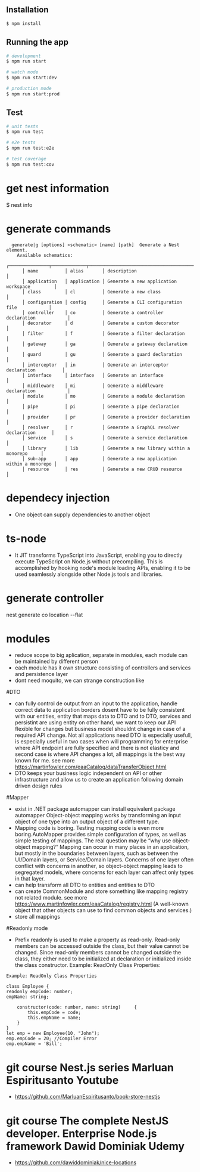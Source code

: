 

## Installation

```bash
$ npm install
```

## Running the app

```bash
# development
$ npm run start

# watch mode
$ npm run start:dev

# production mode
$ npm run start:prod
```

## Test

```bash
# unit tests
$ npm run test

# e2e tests
$ npm run test:e2e

# test coverage
$ npm run test:cov
```
# get nest information
$ nest info

# generate commands
```
  generate|g [options] <schematic> [name] [path]  Generate a Nest element.
    Available schematics:
      ┌───────────────┬─────────────┬──────────────────────────────────────────────┐
      │ name          │ alias       │ description                                  │
      │ application   │ application │ Generate a new application workspace         │
      │ class         │ cl          │ Generate a new class                         │
      │ configuration │ config      │ Generate a CLI configuration file            │
      │ controller    │ co          │ Generate a controller declaration            │
      │ decorator     │ d           │ Generate a custom decorator                  │
      │ filter        │ f           │ Generate a filter declaration                │
      │ gateway       │ ga          │ Generate a gateway declaration               │
      │ guard         │ gu          │ Generate a guard declaration                 │
      │ interceptor   │ in          │ Generate an interceptor declaration          │
      │ interface     │ interface   │ Generate an interface                        │
      │ middleware    │ mi          │ Generate a middleware declaration            │
      │ module        │ mo          │ Generate a module declaration                │
      │ pipe          │ pi          │ Generate a pipe declaration                  │
      │ provider      │ pr          │ Generate a provider declaration              │
      │ resolver      │ r           │ Generate a GraphQL resolver declaration      │
      │ service       │ s           │ Generate a service declaration               │
      │ library       │ lib         │ Generate a new library within a monorepo     │
      │ sub-app       │ app         │ Generate a new application within a monorepo │
      │ resource      │ res         │ Generate a new CRUD resource                 │
```

# dependecy injection
- One object  can supply dependencies to another object

# ts-node
- It JIT transforms TypeScript into JavaScript, enabling 
you to directly execute TypeScript on Node.js without precompiling.
This is accomplished by hooking node's module loading APIs, 
enabling it to be used seamlessly alongside other Node.js tools and libraries.
  
# generate controller
nest generate co location --flat

# modules

- reduce scope to big aplication, separate in modules, each module can be maintained by different person
- each module has it own structure consisting of controllers and services and persistence layer
- dont need moquito, we can strange construction like

#DTO 
- can fully control de output from an input to the application, handle correct data to application borders
  dosent have to be fully consistent with our entities, entity that maps data to DTO and to DTO, services and persistint 
  are using entity on other hand, we want to keep our API flexible for changes but business model shouldnt change in case of 
  a required API change.
  Not all applications need DTO is especially usefull, is especially useful in two cases when will programming for enterprise 
  where API endpoint are fully specified and there is not elasticy and second case is where API changes a lot, all mappings is 
  the best way known for me. see more https://martinfowler.com/eaaCatalog/dataTransferObject.html
- DTO keeps your business logic independent on API or other infrastructure and allow us to create an application following
  domain driven design rules
  
#Mapper
- exist  in .NET package automapper can install equivalent package automapper
  Object-object mapping works by transforming an input object of one type into an output 
  object of a different type.
- Mapping code is boring. Testing mapping code is even more boring.AutoMapper provides simple configuration of types, 
  as well as simple testing of mappings. The real question may be “why use object-object mapping?” Mapping can occur 
  in many places in an application, but mostly in the boundaries between layers, such as between the UI/Domain layers, 
  or Service/Domain layers. Concerns of one layer often conflict with concerns in another, so object-object mapping 
  leads to segregated models, where concerns for each layer can affect only types in that layer.
- can help transform all DTO to entities and entities to DTO   
- can create CommonModule and store something like mapping registry not related module. 
  see more https://www.martinfowler.com/eaaCatalog/registry.html (A well-known object that other objects can use to
  find common objects and services.)
- store all mappings

#Readonly mode
- Prefix readonly is used to make a property as read-only. Read-only members can be accessed outside the class, but their value cannot be changed. Since read-only members cannot be changed outside the class, they either need to be initialized at declaration or initialized inside the class constructor.
  Example: ReadOnly Class Properties:
```
Example: ReadOnly Class Properties

class Employee {
readonly empCode: number;
empName: string;

    constructor(code: number, name: string)     {
        this.empCode = code;
        this.empName = name;
    }
}
let emp = new Employee(10, "John");
emp.empCode = 20; //Compiler Error
emp.empName = 'Bill'; 
```
# git course Nest.js series  Marluan Espiritusanto Youtube

- https://github.com/MarluanEspiritusanto/book-store-nestjs

# git course The complete NestJS developer. Enterprise Node.js framework Dawid Dominiak Udemy 

- https://github.com/dawiddominiak/nice-locations